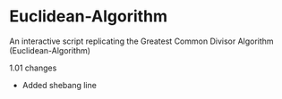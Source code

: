 # Euclidean-Algorithm

An interactive script replicating the Greatest Common Divisor Algorithm (Euclidean-Algorithm)



1.01 changes
- Added shebang line
